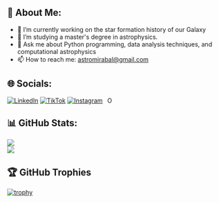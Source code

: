 ## 💫 About Me:

- 🔭 I’m currently working on the star formation history of our Galaxy
- 🌱 I’m studying a master's degree in astrophysics.
- 💬 Ask me about Python programming, data analysis techniques, and computational astrophysics
- 📫 How to reach me: astromirabal@gmail.com

## 🌐 Socials:
[![LinkedIn](https://img.shields.io/badge/LinkedIn-%230077B5.svg?logo=linkedin&logoColor=white)](https://www.linkedin.com/in/davidmirabalbetancort/)
[![TikTok](https://img.shields.io/badge/TikTok-%23000000.svg?logo=tiktok&logoColor=white)](https://www.tiktok.com/@dxvidmb)
[![Instagram](https://img.shields.io/badge/Instagram-%23E4405F.svg?logo=Instagram&logoColor=white)](https://instagram.com/dxvidmb/) 
<a
id="cy-effective-orcid-url"
class="underline"
 href="https://orcid.org/0009-0005-1814-0671"
 target="orcid.widget"
 rel="me noopener noreferrer"
 style="vertical-align: top">
 <img
    src="https://orcid.org/sites/default/files/images/orcid_16x16.png"
    style="width: 1em; margin-inline-start: 0.5em"
    alt="ORCID iD icon"/>
</a>


## 📊 GitHub Stats:
![](https://nirzak-streak-stats.vercel.app/?user=DavidMirabal&theme=blueberry)<br/>
![](https://github-readme-stats.vercel.app/api/top-langs/?username=DavidMirabal&theme=blueberry&hide_border=false&include_all_commits=true&count_private=true&layout=compact)

## 🏆 GitHub Trophies
[![trophy](https://github-profile-trophy.vercel.app/?username=DavidMirabal&theme=onedark)](https://github.com/DavidMirabal/github-profile-trophy)<br/>
